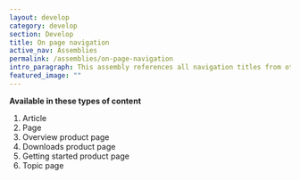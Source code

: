 ```yaml
---
layout: develop
category: develop
section: Develop
title: On page navigation
active_nav: Assemblies
permalink: /assemblies/on-page-navigation
intro_paragraph: This assembly references all navigation titles from other assemblies on the page and lists them out as jump-to links.
featured_image: ""
---
```

**Available in these types of content**

1. Article
2. Page
3. Overview product page
4. Downloads product page
5. Getting started product page
6. Topic page

